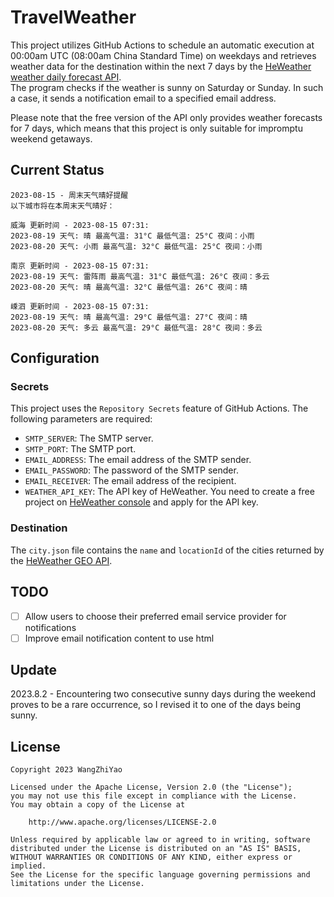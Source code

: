 # TravelWeather

This project utilizes GitHub Actions to schedule an automatic execution at 00:00am UTC (08:00am China Standard Time) on weekdays and retrieves weather data for the destination within the next 7 days by the [HeWeather weather daily forecast API](https://dev.qweather.com/docs/api/weather/weather-daily-forecast/).  
The program checks if the weather is sunny on Saturday or Sunday. In such a case, it sends a notification email to a specified email address.

Please note that the free version of the API only provides weather forecasts for 7 days, which means that this project is only suitable for impromptu weekend getaways.

## Current Status

```
2023-08-15 - 周末天气晴好提醒
以下城市将在本周末天气晴好：

威海 更新时间 - 2023-08-15 07:31:
2023-08-19 天气: 晴 最高气温: 31°C 最低气温: 25°C 夜间：小雨
2023-08-20 天气: 小雨 最高气温: 32°C 最低气温: 25°C 夜间：小雨

南京 更新时间 - 2023-08-15 07:31:
2023-08-19 天气: 雷阵雨 最高气温: 31°C 最低气温: 26°C 夜间：多云
2023-08-20 天气: 晴 最高气温: 32°C 最低气温: 26°C 夜间：晴

嵊泗 更新时间 - 2023-08-15 07:31:
2023-08-19 天气: 晴 最高气温: 29°C 最低气温: 27°C 夜间：晴
2023-08-20 天气: 多云 最高气温: 29°C 最低气温: 28°C 夜间：多云
```

## Configuration

### Secrets

This project uses the `Repository Secrets` feature of GitHub Actions. The following parameters are required:

- `SMTP_SERVER`: The SMTP server.
- `SMTP_PORT`: The SMTP port.
- `EMAIL_ADDRESS`: The email address of the SMTP sender.
- `EMAIL_PASSWORD`: The password of the SMTP sender.
- `EMAIL_RECEIVER`: The email address of the recipient.
- `WEATHER_API_KEY`: The API key of HeWeather. You need to create a free project
  on [HeWeather console](https://console.qweather.com/#/console) and apply for the API key.

### Destination

The `city.json` file contains the `name` and `locationId` of the cities returned by
the [HeWeather GEO API](https://dev.qweather.com/docs/api/geoapi/city-lookup/).

## TODO

- [ ] Allow users to choose their preferred email service provider for notifications
- [ ] Improve email notification content to use html

## Update

2023.8.2 - Encountering two consecutive sunny days during the weekend proves to be a rare occurrence, so I revised it to one of the days being sunny.

## License

    Copyright 2023 WangZhiYao
    
    Licensed under the Apache License, Version 2.0 (the "License");
    you may not use this file except in compliance with the License.
    You may obtain a copy of the License at
    
        http://www.apache.org/licenses/LICENSE-2.0
    
    Unless required by applicable law or agreed to in writing, software
    distributed under the License is distributed on an "AS IS" BASIS,
    WITHOUT WARRANTIES OR CONDITIONS OF ANY KIND, either express or implied.
    See the License for the specific language governing permissions and
    limitations under the License.
